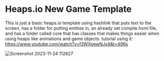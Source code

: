 # Heaps.io New Game Template
This is just a basic heaps.io template using hashlink that puts text to the screen, has a folder for putting entities in, an already set compile.hxml file, and has a folder called core that has classes that makes things easier when using heaps like animations and game objects. tutorial using it: https://www.youtube.com/watch?v=f3WXgewNJxA&t=496s

![Screenshot 2023-11-24 112827](https://github.com/SabeTheDev/HeapsIONewGameTemplate/assets/122580233/ce8c216d-cb25-413b-9811-e78f7711bbcc)
